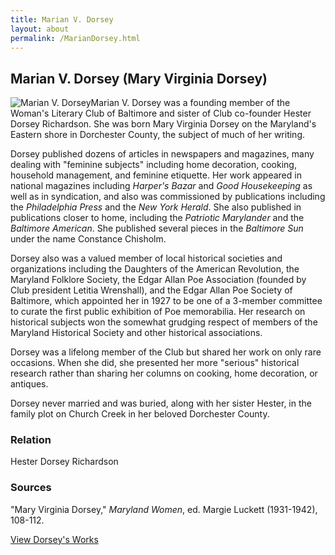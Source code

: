 ```yaml
---
title: Marian V. Dorsey
layout: about
permalink: /MarianDorsey.html
---
```


## Marian V. Dorsey (Mary Virginia Dorsey)
<div style="float: left"><img src="https://elizajames.github.io/WLCB_draft/assets/img/MarianDorsey.jpg" alt="Marian V. Dorsey"></div>

Marian V. Dorsey was a founding member of the Woman's Literary Club of Baltimore and sister of Club co-founder Hester Dorsey Richardson. She was born Mary Virginia Dorsey on the Maryland's Eastern shore in Dorchester County, the subject of much of her writing. 

Dorsey published dozens of articles in newspapers and magazines, many dealing with "feminine subjects" including home decoration, cooking, household management, and feminine etiquette. Her work appeared in national magazines including *Harper's Bazar* and *Good Housekeeping* as well as in syndication, and also was commissioned by publications including the *Philadelphia Press* and the *New York Herald*. She also published in publications closer to home, including the *Patriotic Marylander* and the *Baltimore American*. She published several pieces in the *Baltimore Sun* under the name Constance Chisholm.

Dorsey also was a valued member of local historical societies and organizations including the Daughters of the American Revolution, the Maryland Folklore Society, the Edgar Allan Poe Association (founded by Club president Letitia Wrenshall), and the Edgar Allan Poe Society of Baltimore, which appointed her in 1927 to be one of a 3-member committee to curate the first public exhibition of Poe memorabilia. Her research on historical subjects won the somewhat grudging respect of members of the Maryland Historical Society and other historical associations.

Dorsey was a lifelong member of the Club but shared her work on only rare occasions. When she did, she presented her more "serious" historical research rather than sharing her columns on cooking, home decoration, or antiques.

Dorsey never married and was buried, along with her sister Hester, in the family plot on Church Creek in her beloved Dorchester County.

### Relation
Hester Dorsey Richardson

### Sources
"Mary Virginia Dorsey," *Maryland Women*, ed. Margie Luckett (1931-1942), 108-112.


[View Dorsey's Works](https://elizajames.github.io/WLCB_draft/browse.html#Dorsey%2C%20Marian)
